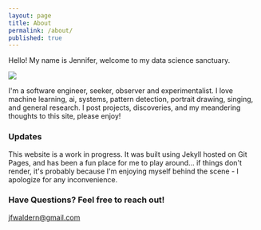 ```yaml
---
layout: page
title: About
permalink: /about/
published: true
---
```


Hello! My name is Jennifer,  welcome to my  data science  sanctuary. 

![]({{site.baseurl}}/https://github.com/jennyfurrsmackie/jennyfurrsmackie.github.io/blob/master/images/portrait.jpg?raw=true/w_200,h_200)

I'm  a  software engineer,  seeker,  observer  and  experimentalist. 
I love  machine learning, ai, systems,   pattern detection, portrait 
drawing, singing, and general research. I post projects, discoveries, 
and my meandering thoughts to this site, please enjoy!

### Updates

This website is a work in progress. It was built using Jekyll hosted 
on Git Pages, and has been a fun place for me to play around...   if 
things don't render,  it's  probably  because  I'm  enjoying  myself
behind the scene - I apologize for any inconvenience. 

### Have Questions? Feel free to reach out!

[jfwaldern@gmail.com](mailto:jfwaldern@gmail.com)
